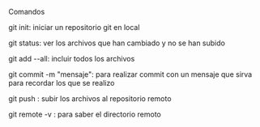 Comandos

git init: iniciar un repositorio git en local

git status: ver los archivos que han cambiado y no se han subido

git add --all: incluir todos los archivos

git commit -m "mensaje": para realizar commit con un mensaje que sirva para recordar los que se realizo

git push : subir los archivos al repositorio remoto

git remote -v : para saber el directorio remoto 
